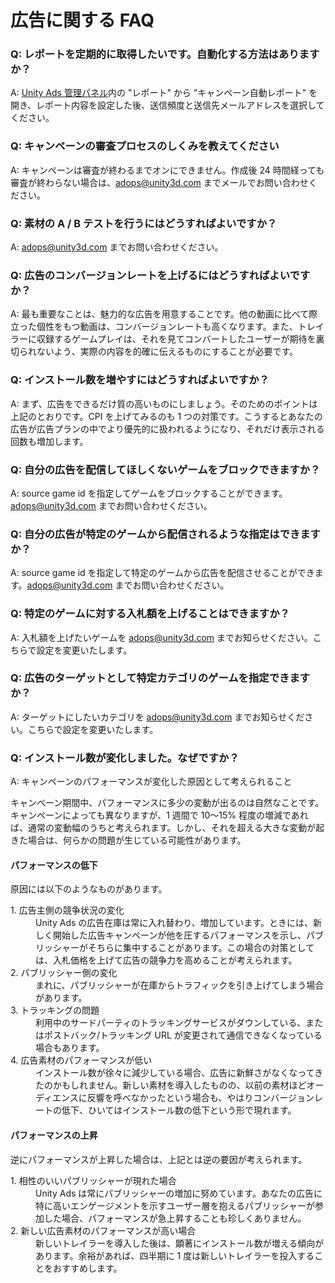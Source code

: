 # 広告に関する FAQ

### Q: レポートを定期的に取得したいです。自動化する方法はありますか？

A: [Unity Ads 管理パネル][1]内の "レポート" から "キャンペーン自動レポート" を開き、レポート内容を設定した後、送信頻度と送信先メールアドレスを選択してください。

### Q: キャンペーンの審査プロセスのしくみを教えてください

A: キャンペーンは審査が終わるまでオンにできません。作成後 24 時間経っても審査が終わらない場合は、adops@unity3d.com までメールでお問い合わせください。

### Q: 素材の A / B テストを行うにはどうすればよいですか？

A: adops@unity3d.com までお問い合わせください。

### Q: 広告のコンバージョンレートを上げるにはどうすればよいですか？

A: 最も重要なことは、魅力的な広告を用意することです。他の動画に比べて際立った個性をもつ動画は、コンバージョンレートも高くなります。また、トレイラーに収録するゲームプレイは、それを見てコンバートしたユーザーが期待を裏切られないよう、実際の内容を的確に伝えるものにすることが必要です。

### Q: インストール数を増やすにはどうすればよいですか？

A: まず、広告をできるだけ質の高いものにしましょう。そのためのポイントは上記のとおりです。CPI を上げてみるのも 1 つの対策です。こうするとあなたの広告が広告プランの中でより優先的に扱われるようになり、それだけ表示される回数も増加します。

### Q: 自分の広告を配信してほしくないゲームをブロックできますか？

A: source game id を指定してゲームをブロックすることができます。adops@unity3d.com までお問い合わせください。

### Q: 自分の広告が特定のゲームから配信されるような指定はできますか？

A: source game id を指定して特定のゲームから広告を配信させることができます。adops@unity3d.com までお問い合わせください。

### Q: 特定のゲームに対する入札額を上げることはできますか？

A: 入札額を上げたいゲームを adops@unity3d.com までお知らせください。こちらで設定を変更いたします。

### Q: 広告のターゲットとして特定カテゴリのゲームを指定できますか？

A: ターゲットにしたいカテゴリを adops@unity3d.com までお知らせください。こちらで設定を変更いたします。

### Q: インストール数が変化しました。なぜですか？

A:  キャンペーンのパフォーマンスが変化した原因として考えられること

キャンペーン期間中、パフォーマンスに多少の変動が出るのは自然なことです。キャンペーンによっても異なりますが、1 週間で 10～15% 程度の増減であれば、通常の変動幅のうちと考えられます。しかし、それを超える大きな変動が起きた場合は、何らかの問題が生じている可能性があります。

#### パフォーマンスの低下

原因には以下のようなものがあります。

<dl>
  <dt>1. 広告主側の競争状況の変化 </dt>
  <dd>Unity Ads の広告在庫は常に入れ替わり、増加しています。ときには、新しく開始した広告キャンペーンが他を圧するパフォーマンスを示し、パブリッシャーがそちらに集中することがあります。この場合の対策としては、入札価格を上げて広告の競争力を高めることが考えられます。</dd>
  <dt>2. パブリッシャー側の変化</dt>
  <dd>まれに、パブリッシャーが在庫からトラフィックを引き上げてしまう場合があります。</dd>
  <dt>3. トラッキングの問題</dt>
  <dd>利用中のサードパーティのトラッキングサービスがダウンしている、またはポストバック/トラッキング URL が変更されて通信できなくなっている場合もあります。</dd>
  <dt>4. 広告素材のパフォーマンスが低い</dt>
  <dd>インストール数が徐々に減少している場合、広告に新鮮さがなくなってきたのかもしれません。新しい素材を導入したものの、以前の素材ほどオーディエンスに反響を呼べなかったという場合も、やはりコンバージョンレートの低下、ひいてはインストール数の低下という形で現れます。</dd>
</dl>

#### パフォーマンスの上昇

逆にパフォーマンスが上昇した場合は、上記とは逆の要因が考えられます。

<dl>
  <dt>1. 相性のいいパブリッシャーが現れた場合 </dt>
  <dd>Unity Ads は常にパブリッシャーの増加に努めています。あなたの広告に特に高いエンゲージメントを示すユーザー層を抱えるパブリッシャーが参加した場合、パフォーマンスが急上昇することも珍しくありません。
</dd>
  <dt>2. 新しい広告素材のパフォーマンスが高い場合</dt>
  <dd>新しいトレイラーを導入した後は、顕著にインストール数が増える傾向があります。余裕があれば、四半期に 1 度は新しいトレイラーを投入することをおすすめします。</dd>
</dl>

[1]: https://unityads.unity3d.com/admin